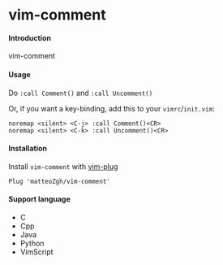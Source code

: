 # vim-comment

#### Introduction

vim-comment

#### Usage

Do `:call Comment()` and `:call Uncomment()`

Or, if you want a key-binding, add this to your `vimrc`/`init.vim`:

```vimscript
noremap <silent> <C-j> :call Comment()<CR>
noremap <silent> <C-k> :call Uncomment()<CR>
```

#### Installation

Install `vim-comment` with [vim-plug](https://github.com/junegunn/vim-plug)

```vimscript
Plug 'matteoZgh/vim-comment'
```

#### Support language

- C
- Cpp
- Java
- Python
- VimScript